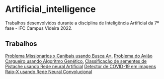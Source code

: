 # Artificial_intelligence

Trabalhos desenvolvidos durante a disciplina de Inteligência Artificial da 7º fase - IFC Campus Videira 2022.

## Trabalhos
<a href="#">Problema Missionarios x Canibais usando Busca A*.</a>
<a href="#">Problema do Avião Cargueiro usando Algoritmo Genético.</a>
<a href="#">Classificação de sementes de Pistache usando Rede neural Artificial</a>
<a href="#">Detector de COVID-19 em imagens Raio-X usando Rede Neural Convolucional</a>

